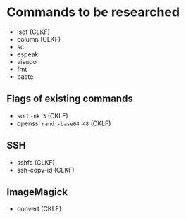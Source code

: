 # Commands to be researched
- lsof (CLKF)
- column (CLKF)
- sc
- espeak
- visudo
- fmt
- paste


## Flags of existing commands
- sort `-nk 3` (CKLF)
- openssl `rand -base64 48` (CKLF)


## SSH
- sshfs (CLKF)
- ssh-copy-id (CLKF)

## ImageMagick
- convert (CKLF)
